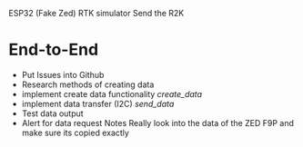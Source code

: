 ESP32 (Fake Zed) RTK simulator
Send the R2K 

# End-to-End
* Put Issues into Github
* Research methods of creating data
* implement create data functionality *create_data*
* implement data transfer (I2C) *send_data*
* Test data output 
* Alert for data request 
Notes
Really look into the data of the ZED F9P and make sure its copied exactly

